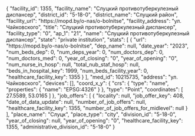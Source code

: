 {
    "facility_id": 1355,
    "facility_name": "Слуцкий противотуберкулезный диспансер",
    "district_id": "5-18-0",
    "district_name": "Слуцкий район",
    "facility_url": "https:\/\/mopd.by\/o-nas\/o-bolnitse",
    "facility_address": "ул. Чайковского",
    "title": "Слуцкий противотуберкулезный диспансер",
    "facility_type": "0",
    "ap_1": "21",
    "name": "Слуцкий противотуберкулезный диспансер",
    "state": "private institution",
    "stats": [
        {
            "url": "https:\/\/mopd.by\/o-nas\/o-bolnitse",
            "dep_name": null,
            "date_year": "2023",
            "num_beds_dep": 0,
            "num_deps_year": 0,
            "num_doctors_dep": 0,
            "num_doctors_med": 0,
            "year_of_closing": "0",
            "year_of_opening": "0",
            "num_nurse_in_hosp": null,
            "total_nub_staf_hosp": null,
            "beds_in_hospital_key": 1999,
            "num_beds_facility_year": 0,
            "healthcare_facility_key": 1355
        }
    ],
    "med_id": 10215735,
    "address": "ул. Чайковского",
    "devices": [],
    "coord_x_y": {
        "crs": {
            "type": "name",
            "properties": {
                "name": "EPSG:4326"
            }
        },
        "type": "Point",
        "coordinates": [
            27.5589,
            53.0165
        ]
    },
    "job_offers": [
        {
            "locality": null,
            "job_offer_key": 408,
            "date_of_data_update": null,
            "number_of_job_offers": null,
            "healthcare_facility_key": 1355,
            "number_of_job_offers_for_midlevel": null
        }
    ],
    "place_name": "Слуцк",
    "place_type": "city",
    "division_id": "5-18-0",
    "year_of_closing": null,
    "year_of_opening": "0",
    "healthcare_facility_key": 1355,
    "administrative_division_id": "5-18-0"
}